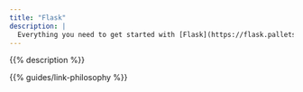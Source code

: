 ```yaml
---
title: "Flask"
description: |
  Everything you need to get started with [Flask](https://flask.palletsprojects.com/en/2.3.x/) on {{% vendor/name %}}.
---
```


{{% description %}}

{{% guides/link-philosophy %}}